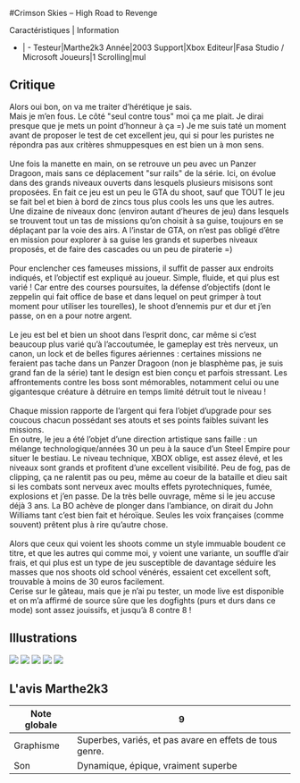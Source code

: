 #Crimson Skies – High Road to Revenge

Caractéristiques | Information
- | -
Testeur|Marthe2k3
Année|2003
Support|Xbox
Editeur|Fasa Studio / Microsoft
Joueurs|1
Scrolling|mul

## Critique
Alors oui bon, on va me traiter d’hérétique je sais. <br/>Mais je m’en fous. Le côté "seul contre tous" moi ça me plait. Je dirai presque que je mets un point d’honneur à ça =) Je me suis taté un moment avant de proposer le test de cet excellent jeu, qui si pour les puristes ne répondra pas aux critères shmuppesques en est bien un à mon sens.<br/><br/>Une fois la manette en main, on se retrouve un peu avec un Panzer Dragoon, mais sans ce déplacement "sur rails" de la série. Ici, on évolue dans des grands niveaux ouverts dans lesquels plusieurs misisons sont proposées. En fait ce jeu est un peu le GTA du shoot, sauf que TOUT le jeu se fait bel et bien à bord de zincs tous plus cools les uns que les autres. <br/>Une dizaine de niveaux donc (environ autant d’heures de jeu) dans lesquels se trouvent tout un tas de missions qu’on choisit à sa guise, toujours en se déplaçant par la voie des airs. A l’instar de GTA, on n’est pas obligé d’être en mission pour explorer à sa guise les grands et superbes niveaux proposés, et de faire des cascades ou un peu de piraterie =)<br/><br/>Pour enclencher ces fameuses missions, il suffit de passer aux endroits indiqués, et l’objectif est expliqué au joueur. Simple, fluide, et qui plus est varié ! Car entre des courses poursuites, la défense d’objectifs (dont le zeppelin qui fait office de base et dans lequel on peut grimper à tout moment pour utiliser les tourelles), le shoot d’ennemis pur et dur et j’en passe, on en a pour notre argent.<br/><br/>Le jeu est bel et bien un shoot dans l’esprit donc, car même si c’est beaucoup plus varié qu’à l’accoutumée, le gameplay est très nerveux, un canon, un lock et de belles figures aériennes : certaines missions ne feraient pas tache dans un Panzer Dragoon (non je blasphème pas, je suis grand fan de la série) tant le design est bien conçu et parfois stressant. Les affrontements contre les boss sont mémorables, notamment celui ou une gigantesque créature à détruire en temps limité détruit tout le niveau !<br/><br/>Chaque mission rapporte de l’argent qui fera l’objet d’upgrade pour ses coucous chacun possédant ses atouts et ses points faibles suivant les missions.<br/>En outre, le jeu a été l’objet d’une direction artistique sans faille : un mélange technologique/années 30 un peu à la sauce d’un Steel Empire pour situer le bestiau. Le niveau technique, XBOX oblige, est assez élevé, et les niveaux sont grands et profitent d’une excellent visibilité. Peu de fog, pas de clipping, ça ne ralentit pas ou peu, même au coeur de la bataille et dieu sait si les combats sont nerveux avec moults effets pyrotechniques, fumée, explosions et j’en passe. De la très belle ouvrage, même si le jeu accuse déjà 3 ans. La BO achève de plonger dans l’ambiance, on dirait du John Williams tant c’est bien fait et héroïque. Seules les voix françaises (comme souvent) prêtent plus à rire qu’autre chose.<br/><br/>Alors que ceux qui voient les shoots comme un style immuable boudent ce titre, et que les autres qui comme moi, y voient une variante, un souffle d’air frais, et qui plus est un type de jeu susceptible de davantage séduire les masses que nos shoots old school vénérés, essaient cet excellent soft, trouvable à moins de 30 euros facilement.<br/>Cerise sur le gâteau, mais que je n’ai pu tester, un mode live est disponible et on m’a affirmé de source sûre que les dogfights (purs et durs dans ce mode) sont assez jouissifs, et jusqu’à 8 contre 8 !

## Illustrations
![](http://www.shmup.com/images/thumbs/img_fiche_1_850.jpg)
![](http://www.shmup.com/images/thumbs/img_fiche_2_850.jpg)
![](http://www.shmup.com/images/thumbs/img_fiche_3_850.jpg)
![](http://www.shmup.com/images/thumbs/img_fiche_4_850.jpg)
![](http://www.shmup.com/images/thumbs/img_fiche_5_850.jpg)

## L'avis Marthe2k3
Note globale|9
-|-
Graphisme|Superbes, variés, et pas avare en effets de tous genre.
Son|Dynamique, épique, vraiment superbe
